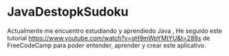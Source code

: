 # JavaDestopkSudoku

Actualmente me encuentro estudiando y aprendiedo Java ,
He seguido este tutorial https://www.youtube.com/watch?v=qH9mWpYMtYU&t=288s de FreeCodeCamp para poder entender, aprender y crear este aplicativo.
